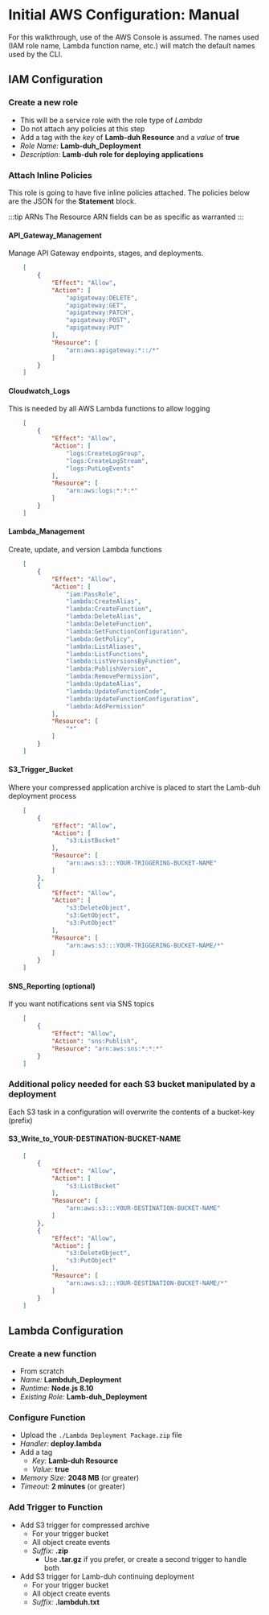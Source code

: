 # Initial AWS Configuration: Manual

For this walkthrough, use of the AWS Console is assumed.
The names used (IAM role name, Lambda function name, etc.) will match the default names used by the CLI.


## IAM Configuration

### Create a new role
+ This will be a service role with the role type of *Lambda*
+ Do not attach any policies at this step
+ Add a tag with the *key* of **Lamb-duh Resource** and a *value* of **true**
+ *Role Name:* **Lamb-duh_Deployment**
+ *Description:* **Lamb-duh role for deploying applications**

### Attach Inline Policies

This role is going to have five inline policies attached.
The policies below are the JSON for the **Statement** block.

:::tip ARNs
The Resource ARN fields can be as specific as warranted
:::

#### API_Gateway_Management

Manage API Gateway endpoints, stages, and deployments.

```json
    [
        {
            "Effect": "Allow",
            "Action": [
                "apigateway:DELETE",
                "apigateway:GET",
                "apigateway:PATCH",
                "apigateway:POST",
                "apigateway:PUT"
            ],
            "Resource": [
                "arn:aws:apigateway:*::/*"
            ]
        }
    ]
```

#### Cloudwatch_Logs

This is needed by all AWS Lambda functions to allow logging

```json
    [
        {
            "Effect": "Allow",
            "Action": [
                "logs:CreateLogGroup",
                "logs:CreateLogStream",
                "logs:PutLogEvents"
            ],
            "Resource": [
                "arn:aws:logs:*:*:*"
            ]
        }
    ]
```

#### Lambda_Management

Create, update, and version Lambda functions

```json
    [
        {
            "Effect": "Allow",
            "Action": [
                "iam:PassRole",
                "lambda:CreateAlias",
                "lambda:CreateFunction",
                "lambda:DeleteAlias",
                "lambda:DeleteFunction",
                "lambda:GetFunctionConfiguration",
                "lambda:GetPolicy",
                "lambda:ListAliases",
                "lambda:ListFunctions",
                "lambda:ListVersionsByFunction",
                "lambda:PublishVersion",
                "lambda:RemovePermission",
                "lambda:UpdateAlias",
                "lambda:UpdateFunctionCode",
                "lambda:UpdateFunctionConfiguration",
                "lambda:AddPermission"
            ],
            "Resource": [
                "*"
            ]
        }
    ]
```

#### S3_Trigger_Bucket

Where your compressed application archive is placed to start the Lamb-duh deployment process

```json
    [
        {
            "Effect": "Allow",
            "Action": [
                "s3:ListBucket"
            ],
            "Resource": [
                "arn:aws:s3:::YOUR-TRIGGERING-BUCKET-NAME"
            ]
        },
        {
            "Effect": "Allow",
            "Action": [
                "s3:DeleteObject",
                "s3:GetObject",
                "s3:PutObject"
            ],
            "Resource": [
                "arn:aws:s3:::YOUR-TRIGGERING-BUCKET-NAME/*"
            ]
        }
    ]
```

#### SNS_Reporting (optional)

If you want notifications sent via SNS topics

```json
    [
        {
            "Effect": "Allow",
            "Action": "sns:Publish",
            "Resource": "arn:aws:sns:*:*:*"
        }
    ]
```

### Additional policy needed for each S3 bucket manipulated by a deployment

Each S3 task in a configuration will overwrite the contents of a bucket-key (prefix)

#### S3_Write_to_YOUR-DESTINATION-BUCKET-NAME
```json
    [
        {
            "Effect": "Allow",
            "Action": [
                "s3:ListBucket"
            ],
            "Resource": [
                "arn:aws:s3:::YOUR-DESTINATION-BUCKET-NAME"
            ]
        },
        {
            "Effect": "Allow",
            "Action": [
                "s3:DeleteObject",
                "s3:PutObject"
            ],
            "Resource": [
                "arn:aws:s3:::YOUR-DESTINATION-BUCKET-NAME/*"
            ]
        }
    ]
```

## Lambda Configuration

### Create a new function

+ From scratch
+ *Name:* **Lambduh_Deployment**
+ *Runtime:* **Node.js 8.10**
+ *Existing Role:* **Lamb-duh_Deployment**

### Configure Function

+ Upload the `./Lambda Deployment Package.zip` file
+ *Handler:* **deploy.lambda**
+ Add a tag
    + *Key:* **Lamb-duh Resource**
    + *Value:* **true**
+ *Memory Size:* **2048 MB** (or greater)
+ *Timeout:* **2 minutes** (or greater)

### Add Trigger to Function

+ Add S3 trigger for compressed archive
    + For your trigger bucket
    + All object create events
    + *Suffix:* **.zip**
        + Use **.tar.gz** if you prefer, or create a second trigger to handle both
+ Add S3 trigger for Lamb-duh continuing deployment
    + For your trigger bucket
    + All object create events
    + *Suffix:* **.lambduh.txt**
